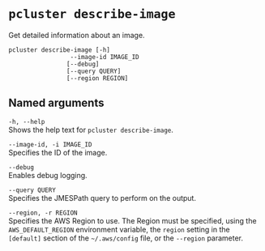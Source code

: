# `pcluster describe-image`<a name="pcluster.describe-image-v3"></a>

Get detailed information about an image\.

```
pcluster describe-image [-h] 
                 --image-id IMAGE_ID
                [--debug] 
                [--query QUERY]
                [--region REGION]
```

## Named arguments<a name="pcluster-v3.describe-image.namedargs"></a>

`-h, --help`  
Shows the help text for `pcluster describe-image`\.

`--image-id, -i IMAGE_ID`  
Specifies the ID of the image\.

`--debug`  
Enables debug logging\.

`--query QUERY`  
Specifies the JMESPath query to perform on the output\.

`--region, -r REGION`  
Specifies the AWS Region to use\. The Region must be specified, using the `AWS_DEFAULT_REGION` environment variable, the `region` setting in the `[default]` section of the `~/.aws/config` file, or the `--region` parameter\.